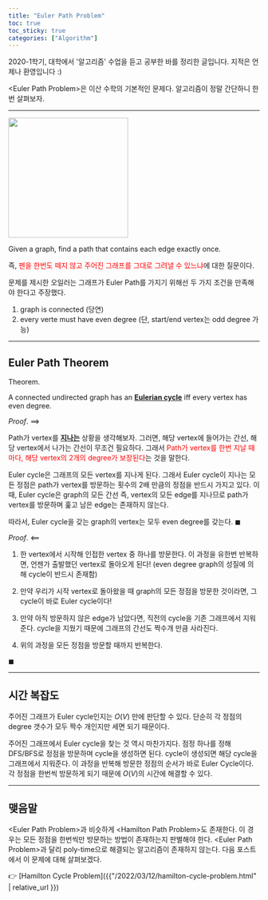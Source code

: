 ```yaml
---
title: "Euler Path Problem"
toc: true
toc_sticky: true
categories: ["Algorithm"]
---
```




2020-1학기, 대학에서 '알고리즘' 수업을 듣고 공부한 바를 정리한 글입니다. 지적은 언제나 환영입니다 :)

\<Euler Path Problem\>은 이산 수학의 기본적인 문제다. 알고리즘이 정말 간단하니 한번 살펴보자.

<hr/>

<div class="img-wrapper">
  <img src="https://upload.wikimedia.org/wikipedia/commons/5/5d/Konigsberg_bridges.png" width="240px">
</div>

<div class="statement" markdown="1">

Given a graph, find a path that contains each edge exactly once.

</div>

즉, <span style="color: red">펜을 한번도 떼지 않고 주어진 그래프를 그대로 그려낼 수 있느냐</span>에 대한 질문이다.

문제를 제시한 오일러는 그래프가 Euler Path를 가지기 위해선 두 가지 조건을 만족해야 한다고 주장했다.

1. graph is connected (당연)
2. every verte must have even degree (단, start/end vertex는 odd degree 가능)

<hr/>

## Euler Path Theorem

<div class="theorem" markdown="1">

<span class="statement-title">Theorem.</span><br>

A connected undirected graph has an <u><b>Eulerian cycle</b></u> iff every vertex has even degree.

</div>

<div class="proof" markdown="1">

<span class="statement-title">*Proof*.</span> $\implies$ <br>

Path가 vertex를 <u><b>지나는</b></u> 상황을 생각해보자. 그러면, 해당 vertex에 들어가는 간선, 해당 vertex에서 나가는 간선이 무조건 필요하다. 그래서 <span style="color: red">Path가 vertex를 한번 지날 때마다, 해당 vertex의 2개의 degree가 보장된다</span>는 것을 말한다.

Euler cycle은 그래프의 모든 vertex를 지나게 된다. 그래서 Euler cycle이 지나는 모든 정점은 path가 vertex를 방문하는 횟수의 2배 만큼의 정점을 반드시 가지고 있다. 이때, Euler cycle은 graph의 모든 간선 즉, vertex의 모든 edge를 지나므로 path가 vertex를 방문하며 훑고 남은 edge는 존재하지 않는다.

따라서, Euler cycle을 갖는 graph의 vertex는 모두 even degree를 갖는다. $\blacksquare$

</div>

<div class="proof" markdown="1">

<span class="statement-title">*Proof*.</span> $\impliedby$ <br>

1. 한 vertex에서 시작해 인접한 vertex 중 하나를 방문한다. 이 과정을 유한번 반복하면, 언젠가 출발했던 vertex로 돌아오게 된다! (even degree graph의 성질에 의해 cycle이 반드시 존재함)

2. 만약 우리가 시작 vertex로 돌아왔을 때 graph의 모든 정점을 방문한 것이라면, 그 cycle이 바로 Euler cycle이다!
3. 만약 아직 방문하지 않은 edge가 남았다면, 직전의 cycle을 기존 그래프에서 지워준다. cycle을 지웠기 때문에 그래프의 간선도 짝수개 만큼 사라진다.
4. 위의 과정을 모든 정점을 방문할 때까지 반복한다.

$\blacksquare$

</div>

<hr/>

## 시간 복잡도

주어진 그래프가 Euler cycle인지는 $O(V)$ 만에 판단할 수 있다. 단순히 각 정점의 degree 갯수가 모두 짝수 개인지만 세면 되기 때문이다.

주어진 그래프에서 Euler cycle을 찾는 것 역시 마찬가지다. 점정 하나를 정해 DFS/BFS로 정점을 방문하며 cycle을 생성하면 된다. cycle이 생성되면 해당 cycle을 그래프에서 지워준다. 이 과정을 반복해 방문한 정점의 순서가 바로 Euler Cycle이다. 각 정점을 한번씩 방문하게 되기 때문에 $O(V)$의 시간에 해결할 수 있다.

<hr/>

## 맺음말

\<Euler Path Problem\>과 비슷하게 \<Hamilton Path Problem\>도 존재한다. 이 경우는 모든 정점을 한번씩만 방문하는 방법이 존재하는지 판별해야 한다. \<Euler Path Problem\>과 달리 poly-time으로 해결되는 알고리즘이 존재하지 않는다. 다음 포스트에서 이 문제에 대해 살펴보겠다.

👉 [Hamilton Cycle Problem]({{"/2022/03/12/hamilton-cycle-problem.html" | relative_url }})
